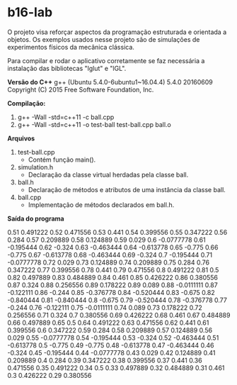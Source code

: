 # b16-lab

O projeto visa reforçar aspectos da programação estruturada e orientada a objetos. Os exemplos usados nesse projeto são de simulações de experimentos físicos da mecânica clássica.

Para compilar e rodar o aplicativo corretamente se faz necessária a instalação das bibliotecas "lglut" e "lGL".

**Versão do C++**
g++ (Ubuntu 5.4.0-6ubuntu1~16.04.4) 5.4.0 20160609
Copyright (C) 2015 Free Software Foundation, Inc.

**Compilação:**
1. g++ -Wall -std=c++11 -c ball.cpp
2. g++ -Wall -std=c++11 -o test-ball test-ball.cpp ball.o

**Arquivos**

1. test-ball.cpp
    * Contém função main().
2. simulation.h
    * Declaração da classe virtual herdadas pela classe ball.
3. ball.h
    * Declaração de métodos e atributos de uma instância da classe ball.
4. ball.cpp
    * Implementação de métodos declarados em ball.h.


**Saída do programa**

0.51 0.491222
0.52 0.471556
0.53 0.441
0.54 0.399556
0.55 0.347222
0.56 0.284
0.57 0.209889
0.58 0.124889
0.59 0.029
0.6 -0.0777778
0.61 -0.195444
0.62 -0.324
0.63 -0.463444
0.64 -0.613778
0.65 -0.775
0.66 -0.775
0.67 -0.613778
0.68 -0.463444
0.69 -0.324
0.7 -0.195444
0.71 -0.0777778
0.72 0.029
0.73 0.124889
0.74 0.209889
0.75 0.284
0.76 0.347222
0.77 0.399556
0.78 0.441
0.79 0.471556
0.8 0.491222
0.81 0.5
0.82 0.497889
0.83 0.484889
0.84 0.461
0.85 0.426222
0.86 0.380556
0.87 0.324
0.88 0.256556
0.89 0.178222
0.89 0.089
0.88 -0.0111111
0.87 -0.122111
0.86 -0.244
0.85 -0.376778
0.84 -0.520444
0.83 -0.675
0.82 -0.840444
0.81 -0.840444
0.8 -0.675
0.79 -0.520444
0.78 -0.376778
0.77 -0.244
0.76 -0.122111
0.75 -0.0111111
0.74 0.089
0.73 0.178222
0.72 0.256556
0.71 0.324
0.7 0.380556
0.69 0.426222
0.68 0.461
0.67 0.484889
0.66 0.497889
0.65 0.5
0.64 0.491222
0.63 0.471556
0.62 0.441
0.61 0.399556
0.6 0.347222
0.59 0.284
0.58 0.209889
0.57 0.124889
0.56 0.029
0.55 -0.0777778
0.54 -0.195444
0.53 -0.324
0.52 -0.463444
0.51 -0.613778
0.5 -0.775
0.49 -0.775
0.48 -0.613778
0.47 -0.463444
0.46 -0.324
0.45 -0.195444
0.44 -0.0777778
0.43 0.029
0.42 0.124889
0.41 0.209889
0.4 0.284
0.39 0.347222
0.38 0.399556
0.37 0.441
0.36 0.471556
0.35 0.491222
0.34 0.5
0.33 0.497889
0.32 0.484889
0.31 0.461
0.3 0.426222
0.29 0.380556



